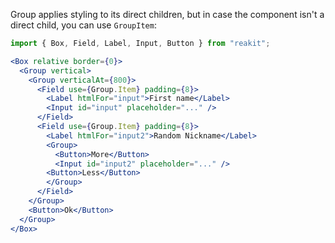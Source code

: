 Group applies styling to its direct children, but in case the component isn't a direct child, you can use `GroupItem`:

```jsx
import { Box, Field, Label, Input, Button } from "reakit";

<Box relative border={0}>
  <Group vertical>
    <Group verticalAt={800}>
      <Field use={Group.Item} padding={8}>
        <Label htmlFor="input">First name</Label>
        <Input id="input" placeholder="..." />
      </Field>
      <Field use={Group.Item} padding={8}>
        <Label htmlFor="input2">Random Nickname</Label>
        <Group>
          <Button>More</Button>
          <Input id="input2" placeholder="..." />
        <Button>Less</Button>
        </Group>
      </Field>
    </Group>
    <Button>Ok</Button>
  </Group>
</Box>
```

